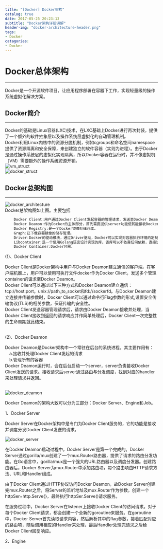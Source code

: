 ```yaml
---
title: "[Docker] Docker架构" 
catalog: true
date: 2017-05-25 20:23:13
subtitle: "Docker架构详细讲解"
header-img: "docker-architecture-header.png"
tags:
- Docker
catagories:
- Docker
---
```


# Docker总体架构
---
Docker是一个开源软件项目，让应用程序部署在容器下工作，实现轻量级的操作系统虚拟化解决方案。<br/>

## Docker简介
---
Docker的基础是Linux容器(LXC)技术，在LXC基础上Docker进行再次封装，提供了一个额外的软件抽象层以及操作系统层虚拟化的自动管理机制。<br>
Docker利用Linux内核中的资源分脱机制，例如cgroups和命名空间namespace提供了资源隔离和安全保障，来创建独立的软件容器（实则为进程）。由于Docker是通过操作系统层的虚拟化实现隔离，所以Docker容器在运行时，并不像虚拟机（VM）需要额外的操作系统资源开销。<br>
![vm_struct](vm_struct.png)<br>
![docker_struct](docker_struct.png)<br>

## Docker总架构图
---
![docker_architecture](docker_architecture.png)<br>
Docker总架构图如上图。主要包括
``` javascript
    Docker Client:用户通过Docker Client发起容器的管理请求，发送至Docker Deamon。
    Docker Deamon:作为Docker的主体部分，首先需要提供server功能使其能接收Docker Client的请求。所有的请求任务都是通过Docker Deamon内部中的Engine来进行处理，且每一项都以Job的形式存在。
    Docker Registry:是一个Docker镜像存储仓库。
    Graph:已下载容器镜像的储存管理。
    Driver:Docker的驱动模块，通过Driver驱动，Docker可以实现对容器执行环境的定制。
    Libcontainer:是一个使用Golang语言设计实现的库，该库可以不依靠任何依赖，直接访问Linux内核中与容器相关的API。
    Docker Container:Docker容器。
```
(1)、Docker Client

Docker Client是Docker架构中用户与Docker Deamon建立通信的客户端。在客户端机器上，用户可以使用可执行文件docker作为Docker Client，发送多个管理container的请求至Docker Deamon。<br>
Docker Client可以通过以下三种方式和Docker Deamon建立通信：tcp://host:port，unix://path_to_socket和fd://sockerfd。与Docker Deamon建立连接并传输参数时，Docker Client可以通过命令行Flag参数的形式,设置安全传输协议(TLS)的相关参数，保证传输的安全性。<br>
Docker Client发送容器管理请求后，请求由Docker Deamon接收并处理，当Docker Client接收到返回的请求响应并作简单处理后，Docker Client一次完整性的生命周期就此结束。<br>

<br>
(2)、Docker Deamon

Docker Deamon是Docker架构中一个常驻在后台的系统进程。其主要作用有：<br>
&ensp;&ensp;a.接收并处理Docker Client发起的请求<br>
&ensp;&ensp;b.管理所有的容器<br>
Docker Deamon运行时，会在后台启动一个server，server负责接收Docker Client发送的请求。接收请求后server通过路由与分发调度，找到对应的handler来处理请求并返回。<br>
<br>

![docker_deamon](docker_deamon.png)

Docker Deamon的架构大致可以分为三部分：Docker Server、Engine和Job。

1、Docker Server

Docker Server在Docker架构中是专门为Docker Client服务的，它的功能是接收并调度分发Docker Client发送的请求。

![docker_server](docker_server.png)

在Docker Deamon启动过程中，Docker Server是第一个完成的。Docker Server通过gorilla/mux创建了一个mux.Router路由器，提供了请求的路由分发功能。在Go语言中，gorilla/mux是一个强大的URL路由器以及调度分发器。创建路由器后，Docker Server为mux.Router中添加路由项，每个路由项由HTTP请求方法、URL和Handler组成。

由于Docker Client通过HTTP协议访问Docker Deamon，故Docker Server创建完mux.Router之后，将Server的监听地址及mux.Router作为参数，创建一个httpSer=http.Serve{}，最终执行httpSer.Serve()请求服务。
 
在服务过程中，Docker Server在listener上接收Docker Client的访问请求。对于每个Docker Client请求，都会创建一个全新的goroutine来服务。在goroutine中，Docker Server首先读取请求内容，然后解析其中的flag参数，接着匹配对应的路由项，随后调用相应的Handler来处理，最后Handler处理完请求之后给Docker Client回复响应。

2、Engine



